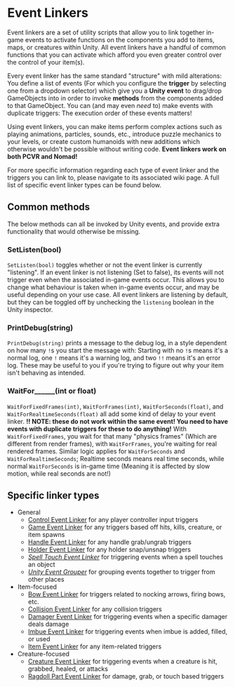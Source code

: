 # Event Linkers
Event linkers are a set of utility scripts that allow you to link together in-game events to activate functions on the components you add to items, maps, or creatures within Unity. All event linkers have a handful of common functions that you can activate which afford you even greater control over the control of your item(s).

Every event linker has the same standard "structure" with mild alterations: You define a list of events (For which you configure the **trigger** by selecting one from a dropdown selector) which give you a **Unity event** to drag/drop GameObjects into in order to invoke **methods** from the components added to that GameObject. You can (and may even *need* to) make events with duplicate triggers: The execution order of these events matters!

Using event linkers, you can make items perform complex actions such as playing animations, particles, sounds, etc., introduce puzzle mechanics to your levels, or create custom humanoids with new additions which otherwise wouldn't be possible without writing code. **Event linkers work on both PCVR and Nomad!**

For more specific information regarding each type of event linker and the triggers you can link to, please navigate to its associated wiki page. A full list of specific event linker types can be found below.

## Common methods
The below methods can all be invoked by Unity events, and provide extra functionality that would otherwise be missing.
### SetListen(bool)
`SetListen(bool)` toggles whether or not the event linker is currently "listening". If an event linker is not listening (Set to false), its events will not trigger even when the associated in-game events occur. This allows you to change what behaviour is taken when in-game events occur, and may be useful depending on your use case. All event linkers are listening by default, but they can be toggled off by unchecking the `listening` boolean in the Unity inspector.
### PrintDebug(string)
`PrintDebug(string)` prints a message to the debug log, in a style dependent on how many `!`s you start the message with: Starting with no `!`s means it's a normal log, one `!` means it's a warning log, and two `!!` means it's an error log. These may be useful to you if you're trying to figure out why your item isn't behaving as intended.
### WaitFor\_\_\_\_\_\_(int or float)
`WaitForFixedFrames(int)`, `WaitForFrames(int)`, `WaitForSeconds(float)`, and `WaitForRealtimeSeconds(float)` all add some kind of delay to your event linker. **!! NOTE: these do not work within the same event! You need to have events with duplicate triggers for these to do anything!** With `WaitForFixedFrames`, you wait for that many "physics frames" (Which are different from render frames), with `WaitForFrames`, you're waiting for real rendered frames. Similar logic applies for `WaitForSeconds` and `WaitForRealtimeSeconds`; Realtime seconds means real time seconds, while normal `WaitForSeconds` is in-game time (Meaning it is affected by slow motion, while real seconds are not!)

## Specific linker types
- General
  - [Control Event Linker](https://kospy.github.io/BasSDK/Components/ThunderRoad/ControlEventLinker.html) for any player controller input triggers
  - [Game Event Linker](https://kospy.github.io/BasSDK/Components/ThunderRoad/GameEventLinker.html) for any triggers based off hits, kills, creature, or item spawns
  - [Handle Event Linker](https://kospy.github.io/BasSDK/Components/ThunderRoad/HandleEventLinker.html) for any handle grab/ungrab triggers
  - [Holder Event Linker](https://kospy.github.io/BasSDK/Components/ThunderRoad/HolderEventLinker.html) for any holder snap/unsnap triggers
  - *[Spell Touch Event Linker](https://kospy.github.io/BasSDK/Components/ThunderRoad/SpellTouchEventLinker.html)* for triggering events when a spell touches an object
  - *[Unity Event Grouper](https://kospy.github.io/BasSDK/Components/ThunderRoad/UnityEventGrouper.html)* for grouping events together to trigger from other places
- Item-focused
  - [Bow Event Linker](https://kospy.github.io/BasSDK/Components/ThunderRoad/BowEventLinker.html) for triggers related to nocking arrows, firing bows, etc.
  - [Collision Event Linker](https://kospy.github.io/BasSDK/Components/ThunderRoad/CollisionEventLinker.html) for any collision triggers
  - [Damager Event Linker](https://kospy.github.io/BasSDK/Components/ThunderRoad/DamagerEventLinker.html) for triggering events when a specific damager deals damage
  - [Imbue Event Linker](https://kospy.github.io/BasSDK/Components/ThunderRoad/ImbueEventLinker.html) for triggering events when imbue is added, filled, or used
  - [Item Event Linker](https://kospy.github.io/BasSDK/Components/ThunderRoad/ImbueEventLinker.html) for any item-related triggers
- Creature-focused
  - [Creature Event Linker](https://kospy.github.io/BasSDK/Components/ThunderRoad/CreatureEventLinker.html) for triggering events when a creature is hit, grabbed, healed, or attacks
  - [Ragdoll Part Event Linker](https://kospy.github.io/BasSDK/Components/ThunderRoad/RagdollPartEventLinker.html) for damage, grab, or touch based triggers
